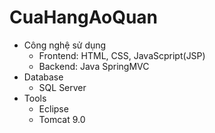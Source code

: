# CuaHangAoQuan
- Công nghệ sử dụng
	- Frontend: HTML, CSS, JavaScpript(JSP)
	- Backend: Java SpringMVC
- Database
	- SQL Server
- Tools
	- Eclipse
	- Tomcat 9.0
